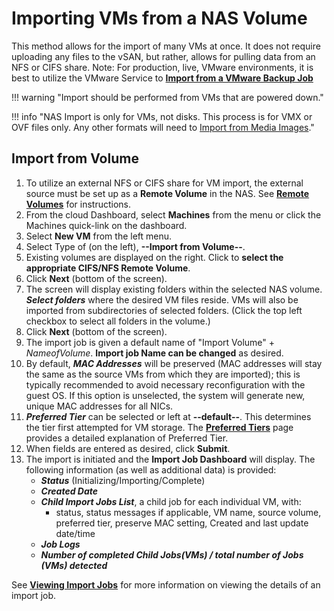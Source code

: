 # Importing VMs from a NAS Volume

This method allows for the import of many VMs at once. It does not require uploading any files to the vSAN, but rather, allows for pulling data from an NFS or CIFS share. Note: For production, live, VMware environments, it is best to utilize the VMware Service to [**Import from a VMware Backup Job**](/product-guide/virtual-machines/import-from-vmware)

!!! warning "Import should be performed from VMs that are powered down."

!!! info "NAS Import is only for VMs, not disks. This process is for VMX or OVF files only. Any other formats will need to [Import from Media Images](/knowledge-base/import-vms-from-media)."

## Import from Volume

1. To utilize an external NFS or CIFS share for VM import, the external source must be set up as a **Remote Volume** in the NAS. See [**Remote Volumes**](/product-guide/nas/nas-remote-volumes) for instructions.
2. From the cloud Dashboard, select **Machines** from the menu or click the Machines quick-link on the dashboard.
3. Select **New VM** from the left menu.
4. Select Type of (on the left), **--Import from Volume--**.
5. Existing volumes are displayed on the right. Click to **select the appropriate CIFS/NFS Remote Volume**.
6. Click **Next** (bottom of the screen).
7. The screen will display existing folders within the selected NAS volume. ***Select folders*** where the desired VM files reside. VMs will also be imported from subdirectories of selected folders. (Click the top left checkbox to select all folders in the volume.)
8. Click **Next** (bottom of the screen).
9. The import job is given a default name of "Import Volume" + *NameofVolume*. **Import job Name can be changed** as desired.
10. By default, ***MAC Addresses*** will be preserved (MAC addresses will stay the same as the source VMs from which they are imported); this is typically recommended to avoid necessary reconfiguration with the guest OS. If this option is unselected, the system will generate new, unique MAC addresses for all NICs.
11. ***Preferred Tier*** can be selected or left at **--default--**. This determines the tier first attempted for VM storage. The [**Preferred Tiers**](/product-guide/vsan/preferred-tiers) page provides a detailed explanation of Preferred Tier.
12. When fields are entered as desired, click **Submit**.
13. The import is initiated and the **Import Job Dashboard** will display. The following information (as well as additional data) is provided:
    - ***Status*** (Initializing/Importing/Complete)
    - ***Created Date***
    - ***Child Import Jobs List***, a child job for each individual VM, with:
        - status, status messages if applicable, VM name, source volume, preferred tier, preserve MAC setting, Created and last update date/time
    - ***Job Logs***
    - ***Number of completed Child Jobs(VMs) / total number of Jobs (VMs) detected***

See [**Viewing Import Jobs**](/product-guide/virtual-machines/view-import-jobs) for more information on viewing the details of an import job.
